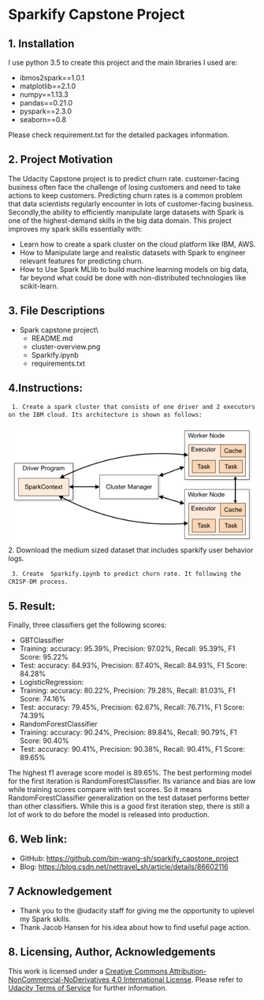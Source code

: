# Sparkify Capstone Project

## 1. Installation
I use python 3.5 to create this project and the main libraries I used are:
- ibmos2spark==1.0.1
- matplotlib==2.1.0
- numpy==1.13.3
- pandas==0.21.0
- pyspark==2.3.0
- seaborn==0.8

Please check requirement.txt for the detailed packages information.

## 2. Project Motivation
The Udacity Capstone project is to predict churn rate.  customer-facing business often  face the challenge of losing customers and need to take actions to keep customers. Predicting churn rates is a common problem that data scientists regularly encounter in lots of customer-facing business.
Secondly,the ability to efficiently manipulate large datasets with Spark is one of the highest-demand skills in the big data domain. This project improves my spark skills essentially with:
 - Learn how to create a spark cluster on the cloud platform like IBM, AWS.
 - How to Manipulate large and realistic datasets with Spark to engineer relevant features for predicting churn.
 - How to Use Spark MLlib to build machine learning models on big data, far beyond what could be done with non-distributed technologies like scikit-learn.

## 3. File Descriptions

- Spark capstone project\
   - README.md
   - cluster-overview.png
   - Sparkify.ipynb
   - requirements.txt

## 4.Instructions:

     1. Create a spark cluster that consists of one driver and 2 executors on the IBM cloud. Its architecture is shown as follows:
![Spark cluster](cluster-overview.png 'cluster-overview')
     2. Download the  medium sized dataset that includes sparkify user behavior logs.

     3. Create  Sparkify.ipynb to predict churn rate. It following the CRISP-DM process.
## 5. Result:
Finally, three classifiers get the following scores:
- GBTClassifier
 - Training: accuracy: 95.39%, Precision: 97.02%, Recall: 95.39%, F1 Score: 95.22%
 - Test:	 accuracy: 84.93%, Precision: 87.40%, Recall: 84.93%, F1 Score: 84.28%
- LogisticRegression:
 - Training: accuracy: 80.22%, Precision: 79.28%, Recall: 81.03%, F1 Score: 74.16%
 - Test:	 accuracy: 79.45%, Precision: 62.67%, Recall: 76.71%, F1 Score: 74.39%
- RandomForestClassifier
 - Training: accuracy: 90.24%, Precision: 89.84%, Recall: 90.79%, F1 Score: 90.40%
 - Test:	 accuracy: 90.41%, Precision: 90.38%, Recall: 90.41%, F1 Score: 89.65%

The highest f1 average score model is 89.65%. The best performing model for the first iteration is RandomForestClassifier. Its variance and bias are low while training scores compare with test scores.  So it means RandomForestClassifier generalization on the test dataset performs better than other classifiers. While this is a good first iteration step, there is still a lot of work to do before the model is released into production.

## 6. Web link:
   - GitHub: https://github.com/bin-wang-sh/sparkify_capstone_project
   - Blog: https://blog.csdn.net/nettravel_sh/article/details/86602116

## 7 Acknowledgement

- Thank you to the @udacity staff for giving me the opportunity to uplevel my Spark skills.
- Thank Jacob Hansen for his idea about how to find useful page action.

## 8. Licensing, Author, Acknowledgements
This work is licensed under a [Creative Commons  Attribution-NonCommercial-NoDerivatives 4.0 International License](http://creativecommons.org/licenses/by-nc-nd/4.0/). Please refer to [Udacity Terms of Service](https://www.udacity.com/legal) for further information.
